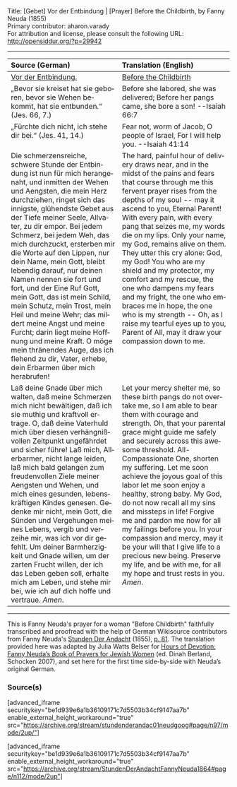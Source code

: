 <html>
<head></head>
<body>
Title: [Gebet] Vor der Entbindung | [Prayer] Before the Childbirth, by Fanny Neuda (1855)<br />
Primary contributor: aharon.varady<br />
For attribution and license, please consult the following URL: <a href="http://opensiddur.org/?p=29942">http://opensiddur.org/?p=29942</a>
<p />
<hr />

<table style="margin-left: auto;margin-right: auto;" class="draggable">
<thead><tr><th id="x" style="text-align: left;">Source (German)</th><th style="text-align: left;">Translation (English)</th></tr></thead>
<tbody>
<tr><td style="vertical-align:top;" width="50%">
<div class="german" lang="de">
<u>Vor der Entbindung.</u>
</span></div></td>

<td style="vertical-align:top;" width="50%">
<div class="english" lang="en">
<u>Before the Childbirth</u>
</span></div></td></tr>


<tr><td style="vertical-align:top;" width="50%">
<div class="german" lang="de">
„Bevor sie kreiset hat sie geboren, bevor 
sie Wehen bekommt, hat sie entbunden.“ 
(Jes. 66, 7.) 
</span></div></td>

<td style="vertical-align:top;" width="50%">
<div class="english" lang="en">
Before she labored, she was delivered;
Before her pangs came, she bore a son!
--Isaiah 66:7
</span></div></td></tr>


<tr><td style="vertical-align:top;" width="50%">
<div class="german" lang="de">
„Fürchte dich nicht, ich stehe dir bei.“ 
(Jes. 41, 14.) 
</span></div></td>

<td style="vertical-align:top;" width="50%">
<div class="english" lang="en">
Fear not, worm of Jacob,
O people of Israel,
For I will help you.
--Isaiah 41:14
</span></div></td></tr>


<tr><td style="vertical-align:top;" width="50%">
<div class="german" lang="de">
Die schmerzensreiche, schwere Stunde der Entbindung ist nun für mich herangenaht, und inmitten der Wehen und Aengsten, die mein Herz durchziehen, ringet sich das innigste, glühendste Gebet aus der Tiefe meiner Seele, Allvater, zu dir empor. Bei jedem Schmerz, bei jedem Weh, das mich durchzuckt, ersterben mir die Worte auf den Lippen, nur dein Name, mein Gott, bleibt lebendig darauf, nur deinen Namen nennen sie fort und fort, und der Eine Ruf Gott, mein Gott, das ist mein Schild, mein Schutz, mein Trost, mein Heil und meine Wehr; das mildert meine Angst und meine Furcht; darin liegt meine Hoffnung und meine Kraft. O möge mein thränendes Auge, das ich flehend zu dir, Vater, erhebe, dein Erbarmen über mich herabrufen!
</span></div></td>

<td style="vertical-align:top;" width="50%">
<div class="english" lang="en">
The hard, painful hour of delivery draws near, and in the midst of the pains and fears that course through me this fervent prayer rises from the depths of my soul -- may it ascend to you, Eternal Parent! With every pain, with every pang that seizes me, my words die on my lips. Only your name, my God, remains alive on them. They utter this cry alone: God, my God! You who are my shield and my protector, my comfort and my rescue, the one who dampens my fears and my fright, the one who embraces me in hope, the one who is my strength -- Oh, as I raise my tearful eyes up to you, Parent of All, may it draw your compassion down to me.
</span></div></td></tr>


<tr><td style="vertical-align:top;" width="50%">
<div class="german" lang="de">
Laß deine Gnade über mich walten, daß meine Schmerzen mich nicht bewältigen, daß ich sie muthig und kraftvoll ertrage. O, daß deine Vaterhuld mich über diesen verhängnißvollen Zeitpunkt ungefährdet und sicher führe! Laß mich, Allerbarmer, nicht lange leiden, laß mich bald gelangen zum freudenvollen Ziele meiner Aengsten und Wehen, und mich eines gesunden, lebenskräftigen Kindes genesen. Gedenke mir nicht, mein Gott, die Sünden und Vergehungen meines Lebens, vergib und verzeihe mir, was ich vor dir gefehlt. Um deiner Barmherzigkeit und Gnade willen, um der zarten Frucht willen, der ich das Leben geben soll, erhalte mich am Leben, und stehe mir bei, wie ich auf dich hoffe und vertraue. <em>Amen</em>. 
</span></div></td>

<td style="vertical-align:top;" width="50%">
<div class="english" lang="en">
Let your mercy shelter me, so these birth pangs do not overtake me, so I am able to bear them with courage and strength. Oh, that your parental grace might guide me safely and securely across this awesome threshold. All-Compassionate One, shorten my suffering. Let me soon achieve the joyous goal of this labor let me soon enjoy a healthy, strong baby. My God, do not now recall all my sins and missteps in life! Forgive me and pardon me now for all my failings before you. In your compassion and mercy, may it be your will that I give life to a precious new being. Preserve my life, and be with me, for all my hope and trust rests in you. <em>Amen</em>.
</span></div>
</td></tr>
</tbody></table>

<hr />

This is Fanny Neuda's prayer for a woman "Before Childbirth" faithfully transcribed and proofread with the help of German Wikisource contributors from Fanny Neuda's <a href="http://de.wikisource.org/wiki/Stunden_der_Andacht">Stunden Der Andacht</a> (1855), <a href="http://de.wikisource.org/wiki/Seite:Neuda-Stunden_der_Andacht-1858.pdf/66">p. 81</a>. The translation provided here was adapted by Julia Watts Belser for <a href="http://www.worldcat.org/title/hours-of-devotion-fanny-neudas-book-of-prayers-for-jewish-women/oclc/76792139">Hours of Devotion: Fanny Neuda’s Book of Prayers for Jewish Women</a> (ed. Dinah Berland, Schocken 2007), and set here for the first time side-by-side with Neuda’s original German.

<h3>Source(s)</h3>

[advanced_iframe securitykey="be1d939e6a1b36109171c7d5503b34cf9147aa7b" enable_external_height_workaround="true" src="https://archive.org/stream/stundenderandac01neudgoog#page/n97/mode/2up/"]

[advanced_iframe securitykey="be1d939e6a1b36109171c7d5503b34cf9147aa7b" enable_external_height_workaround="true" src="https://archive.org/stream/StundenDerAndachtFannyNeuda1864#page/n112/mode/2up"]
</body>
</html>